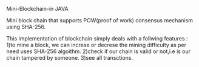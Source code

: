Mini-Blockchain-in JAVA

Mini block chain that supports POW(proof of work) consensus mechanism using SHA-256.

This implementation of blockchain simply deals with a follwing features :
1)to mine a block, we can increse or decrese the mining difficulty as per need uses SHA-256 algoithm.
2)check if our chain is valid or not,i.e is our chain tampered by someone.
3)see all transctions.


